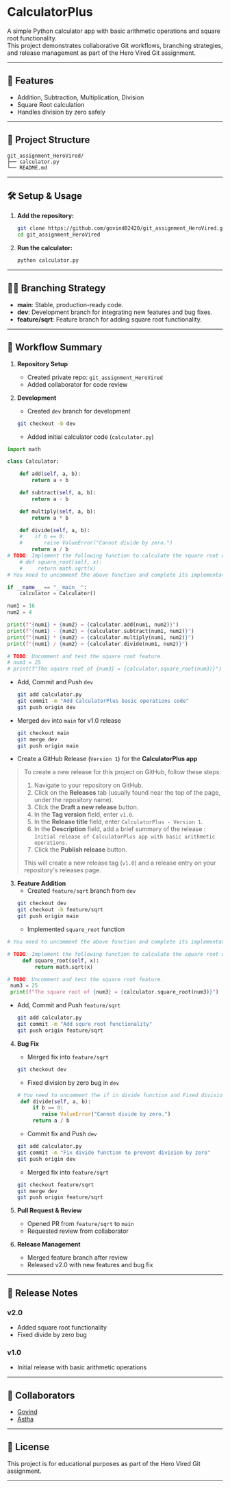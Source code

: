 # CalculatorPlus
A simple Python calculator app with basic arithmetic operations and square root functionality.  
This project demonstrates collaborative Git workflows, branching strategies, and release management as part of the Hero Vired Git assignment.

---

## 🚀 Features

- Addition, Subtraction, Multiplication, Division
- Square Root calculation
- Handles division by zero safely

---

## 📁 Project Structure

```
git_assignment_HeroVired/
├── calculator.py
└── README.md
```

---

## 🛠️ Setup & Usage

1. **Add the repository:**
   ```bash
   git clone https://github.com/govind02420/git_assignment_HeroVired.git
   cd git_assignment_HeroVired
   ```

2. **Run the calculator:**
   ```bash
   python calculator.py
   ```

---

## 🧑‍💻 Branching Strategy

- **main**: Stable, production-ready code.
- **dev**: Development branch for integrating new features and bug fixes.
- **feature/sqrt**: Feature branch for adding square root functionality.

---

## 🔄 Workflow Summary

1. **Repository Setup**
   - Created private repo: `git_assignment_HeroVired`
   - Added collaborator for code review

2. **Development**
   - Created `dev` branch for development
   
   ```bash
   git checkout -b dev
   ```
   
   - Added initial calculator code (`calculator.py`)
   
```python
import math

class Calculator:

    def add(self, a, b):
        return a + b

    def subtract(self, a, b):
        return a - b

    def multiply(self, a, b):
        return a * b

    def divide(self, a, b):
    #    if b == 0:
    #       raise ValueError("Cannot divide by zero.")
        return a / b
# TODO: Implement the following function to calculate the square root of a number.
    # def square_root(self, x):
    #     return math.sqrt(x)
# You need to uncomment the above function and complete its implementation to add the square root feature.

if __name__ == "__main__":
    calculator = Calculator()

num1 = 16
num2 = 4

print(f"{num1} + {num2} = {calculator.add(num1, num2)}")
print(f"{num1} - {num2} = {calculator.subtract(num1, num2)}") 
print(f"{num1} * {num2} = {calculator.multiply(num1, num2)}")
print(f"{num1} / {num2} = {calculator.divide(num1, num2)}")

# TODO: Uncomment and test the square root feature.
# num3 = 25
# print(f"The square root of {num3} = {calculator.square_root(num3)}")
```
- Add, Commit and Push `dev`
   ```bash
   git add calculator.py
   git commit -m "Add CalculatorPlus basic operations code"
   git push origin dev
   ```
- Merged `dev` into `main` for v1.0 release
   ```bash
   git checkout main
   git merge dev
   git push origin main
   ```
- Create a GitHub Release (`Version 1`) for the **CalculatorPlus app**

> To create a new release for this project on GitHub, follow these steps:
>
> 1.  Navigate to your repository on GitHub.
> 2.  Click on the **Releases** tab (usually found near the top of the page, under the repository name).
> 3.  Click the **Draft a new release** button.
> 4.  In the **Tag version** field, enter `v1.0`.
> 5.  In the **Release title** field, enter `CalculatorPlus - Version 1`.
> 6.  In the **Description** field, add a brief summary of the release : `Initial release of CalculatorPlus app with basic arithmetic operations.`
> 7.  Click the **Publish release** button.
>
> This will create a new release tag (`v1.0`) and a release entry on your repository's releases page.

3. **Feature Addition**
   - Created `feature/sqrt` branch from `dev`
   ```bash
   git checkout dev
   git checkout -b feature/sqrt
   git push origin main
   ```
   - Implemented `square_root` function
   
```python
# You need to uncomment the above function and complete its implementation to add the square root feature.

# TODO: Implement the following function to calculate the square root of a number.
     def square_root(self, x):
         return math.sqrt(x)

# TODO: Uncomment and test the square root feature.
 num3 = 25
 print(f"The square root of {num3} = {calculator.square_root(num3)}")
```
- Add, Commit and Push `feature/sqrt`
   ```bash
   git add calculator.py
   git commit -m "Add squre root functionality"
   git push origin feature/sqrt
   ```
   
4. **Bug Fix**
   - Merged fix into `feature/sqrt`
   ```bash
   git checkout dev
   ```
   - Fixed division by zero bug in `dev`
   ```python
   # You need to uncomment the if in divide function and Fixed division by zero bug.
    def divide(self, a, b):
        if b == 0:
           raise ValueError("Cannot divide by zero.")
        return a / b   
   ```
   - Commit fix and Push `dev`
   ```bash
   git add calculator.py
   git commit -m "Fix divide function to prevent division by zero"
   git push origin dev
   ```
   - Merged fix into `feature/sqrt`
   ```bash
   git checkout feature/sqrt
   git merge dev
   git push origin feature/sqrt
   ```
5. **Pull Request & Review**
   - Opened PR from `feature/sqrt` to `main`
   - Requested review from collaborator

6. **Release Management**
   - Merged feature branch after review
   - Released v2.0 with new features and bug fix

---

## 📝 Release Notes

### v2.0
- Added square root functionality
- Fixed divide by zero bug

### v1.0
- Initial release with basic arithmetic operations

---

## 🤝 Collaborators

- [Govind](`govind02420`)
- [Astha](``Astha0828)

---

## 📄 License

This project is for educational purposes as part of the Hero Vired Git assignment.

---
